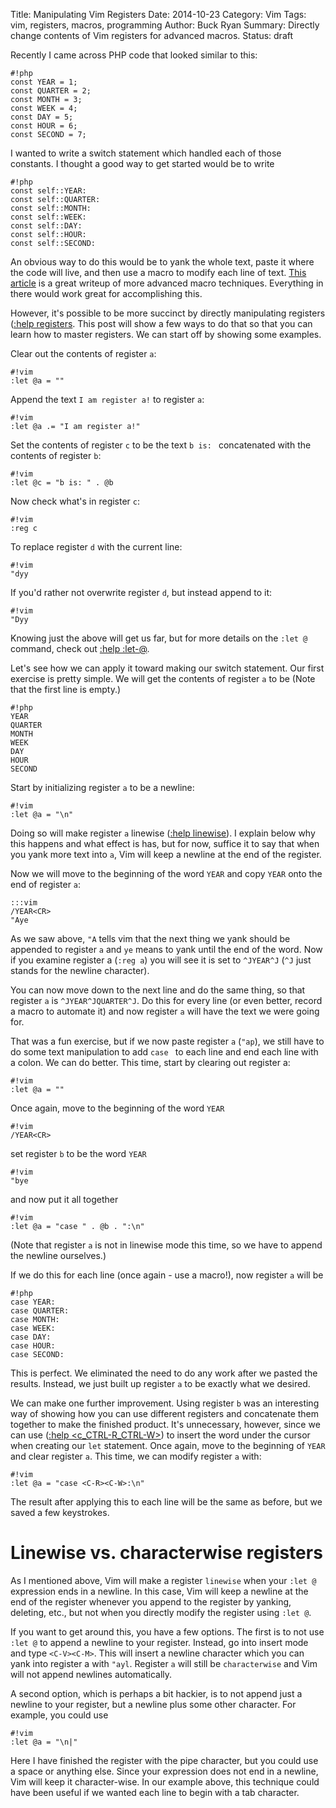Title: Manipulating Vim Registers
Date: 2014-10-23
Category: Vim
Tags: vim, registers, macros, programming
Author: Buck Ryan
Summary: Directly change contents of Vim registers for advanced macros.
Status: draft

Recently I came across PHP code that looked similar to this:

    #!php
    const YEAR = 1;
    const QUARTER = 2;
    const MONTH = 3;
    const WEEK = 4;
    const DAY = 5;
    const HOUR = 6;
    const SECOND = 7;

I wanted to write a switch statement which handled each of those constants. I
thought a good way to get started would be to write

    #!php
    const self::YEAR:
    const self::QUARTER:
    const self::MONTH:
    const self::WEEK:
    const self::DAY:
    const self::HOUR:
    const self::SECOND:

An obvious way to do this would be to yank the whole text, paste it where the
code will live, and then use a macro to modify each line of text. [This
article](http://blog.sanctum.geek.nz/advanced-vim-macros/) is a great writeup
of more advanced macro techniques. Everything in there would work great for
accomplishing this.

However, it's possible to be more succinct by directly manipulating registers
([:help registers](http://vimdoc.sourceforge.net/htmldoc/change.html#registers).
This post will show a few ways to do that so that you can learn how to master
registers. We can start off by showing some examples.

Clear out the contents of register `a`:

    #!vim
    :let @a = ""

Append the text `I am register a!` to register `a`:

    #!vim
    :let @a .= "I am register a!"

Set the contents of register `c` to be the text `b is: ` concatenated with the
contents of register `b`:

    #!vim
    :let @c = "b is: " . @b

Now check what's in register `c`:

    #!vim
    :reg c

To replace register `d` with the current line:

    #!vim
    "dyy

If you'd rather not overwrite register `d`, but instead append to it:

    #!vim
    "Dyy

Knowing just the above will get us far, but for more details on the `:let @`
command, check out [:help
:let-@](http://vimdoc.sourceforge.net/htmldoc/eval.html#:let-@).

Let's see how we can apply it toward making our switch statement. Our first
exercise is pretty simple. We will get the contents of register `a` to be (Note
that the first line is empty.)

    #!php
    YEAR
    QUARTER
    MONTH
    WEEK
    DAY
    HOUR
    SECOND

Start by initializing register `a` to be a newline:

    #!vim
    :let @a = "\n"

Doing so will make register `a` linewise ([:help
linewise](http://vimdoc.sourceforge.net/htmldoc/motion.html#linewise)). I
explain below why this happens and what effect is has, but for now, suffice it
to say that when you yank more text into `a`, Vim will keep a newline at the
end of the register.

Now we will move to the beginning of the word `YEAR` and copy `YEAR` onto the
end of register `a`:

    :::vim
    /YEAR<CR>
    "Aye

As we saw above, `"A` tells vim that the next thing we yank should be appended
to register `a` and `ye` means to yank until the end of the word. Now if you
examine register a (`:reg a`) you will see it is set to `^JYEAR^J` (`^J` just
stands for the newline character). 

You can now move down to the next line and do the same thing, so that register
`a` is `^JYEAR^JQUARTER^J`. Do this for every line (or even better, record a
macro to automate it) and now register `a` will have the text we were going
for.

That was a fun exercise, but if we now paste register `a` (`"ap`), we still
have to do some text manipulation to add `case ` to each line and end each
line with a colon. We can do better. This time, start by clearing out register
a:

    #!vim
    :let @a = ""

Once again, move to the beginning of the word `YEAR`

    #!vim
    /YEAR<CR>

set register `b` to be the word `YEAR`

    #!vim
    "bye

and now put it all together

    #!vim
    :let @a = "case " . @b . ":\n"

(Note that register `a` is not in linewise mode this time, so we have to append
the newline ourselves.)

If we do this for each line (once again - use a macro!), now register `a` will
be

    #!php
    case YEAR:
    case QUARTER:
    case MONTH:
    case WEEK:
    case DAY:
    case HOUR:
    case SECOND:

This is perfect. We eliminated the need to do any work after we pasted the
results. Instead, we just built up register `a` to be exactly what we desired.

We can make one further improvement. Using register `b` was an interesting way
of showing how you can use different registers and concatenate them together
to make the finished product. It's unnecessary, however, since we can use
<C-R><C-W>
([:help <c_CTRL-R_CTRL-W>](http://vimdoc.sourceforge.net/htmldoc/cmdline.html#c_CTRL-R_CTRL-W))
to insert the word under the cursor when creating our `let` statement. Once
again, move to the beginning of `YEAR` and clear register `a`. This time, we
can modify register `a` with:

    #!vim
    :let @a = "case <C-R><C-W>:\n"

The result after applying this to each line will be the same as before, but we
saved a few keystrokes.

Linewise vs. characterwise registers
====================================

As I mentioned above, Vim will make a register `linewise` when your `:let @`
expression ends in a newline. In this case, Vim will keep a newline at the end
of the register whenever you append to the register by yanking, deleting, etc.,
but not when you directly modify the register using `:let @`.

If you want to get around this, you have a few options. The first is to not use
`:let @` to append a newline to your register. Instead, go into insert mode and
type `<C-V><C-M>`. This will insert a newline character which you can yank into
register a with `"ayl`. Register `a` will still be `characterwise` and Vim will
not append newlines automatically.

A second option, which is perhaps a bit hackier, is to not append just a
newline to your register, but a newline plus some other character. For example,
you could use

    #!vim
    :let @a = "\n|"

Here I have finished the register with the pipe character, but you could use a
space or anything else. Since your expression does not end in a newline, Vim
will keep it character-wise. In our example above, this technique could
have been useful if we wanted each line to begin with a tab character.
